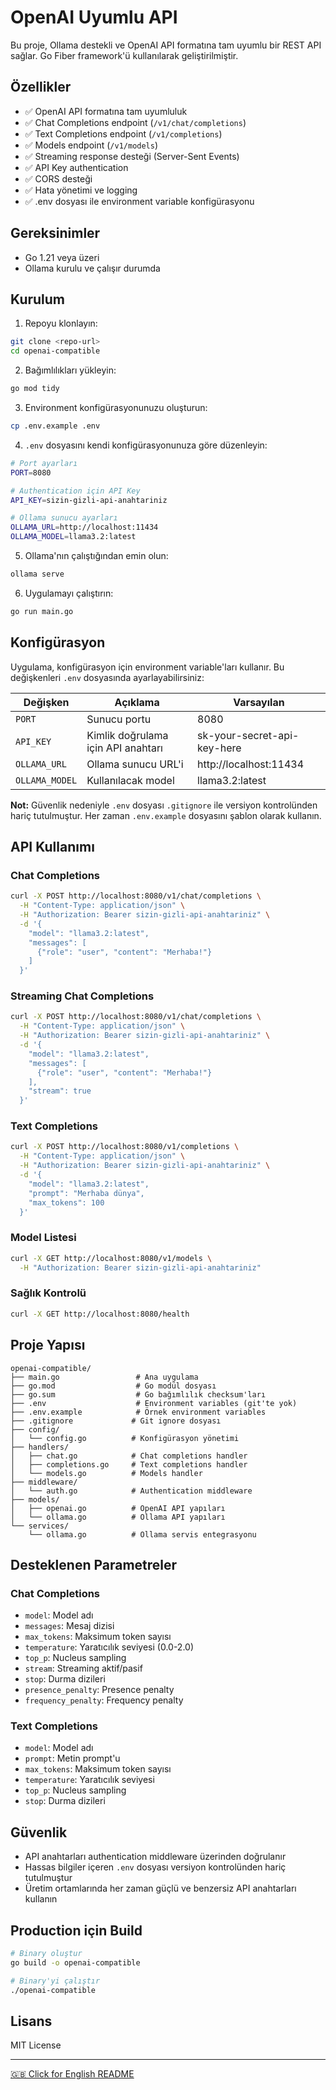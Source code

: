 # OpenAI Uyumlu API

Bu proje, Ollama destekli ve OpenAI API formatına tam uyumlu bir REST API sağlar. Go Fiber framework'ü kullanılarak geliştirilmiştir.

## Özellikler

- ✅ OpenAI API formatına tam uyumluluk
- ✅ Chat Completions endpoint (`/v1/chat/completions`)
- ✅ Text Completions endpoint (`/v1/completions`)
- ✅ Models endpoint (`/v1/models`)
- ✅ Streaming response desteği (Server-Sent Events)
- ✅ API Key authentication
- ✅ CORS desteği
- ✅ Hata yönetimi ve logging
- ✅ .env dosyası ile environment variable konfigürasyonu

## Gereksinimler

- Go 1.21 veya üzeri
- Ollama kurulu ve çalışır durumda

## Kurulum

1. Repoyu klonlayın:
```bash
git clone <repo-url>
cd openai-compatible
```

2. Bağımlılıkları yükleyin:
```bash
go mod tidy
```

3. Environment konfigürasyonunuzu oluşturun:
```bash
cp .env.example .env
```

4. `.env` dosyasını kendi konfigürasyonunuza göre düzenleyin:
```bash
# Port ayarları
PORT=8080

# Authentication için API Key
API_KEY=sizin-gizli-api-anahtariniz

# Ollama sunucu ayarları
OLLAMA_URL=http://localhost:11434
OLLAMA_MODEL=llama3.2:latest
```

5. Ollama'nın çalıştığından emin olun:
```bash
ollama serve
```

6. Uygulamayı çalıştırın:
```bash
go run main.go
```

## Konfigürasyon

Uygulama, konfigürasyon için environment variable'ları kullanır. Bu değişkenleri `.env` dosyasında ayarlayabilirsiniz:

| Değişken | Açıklama | Varsayılan |
|----------|----------|------------|
| `PORT` | Sunucu portu | 8080 |
| `API_KEY` | Kimlik doğrulama için API anahtarı | sk-your-secret-api-key-here |
| `OLLAMA_URL` | Ollama sunucu URL'i | http://localhost:11434 |
| `OLLAMA_MODEL` | Kullanılacak model | llama3.2:latest |

**Not:** Güvenlik nedeniyle `.env` dosyası `.gitignore` ile versiyon kontrolünden hariç tutulmuştur. Her zaman `.env.example` dosyasını şablon olarak kullanın.

## API Kullanımı

### Chat Completions

```bash
curl -X POST http://localhost:8080/v1/chat/completions \
  -H "Content-Type: application/json" \
  -H "Authorization: Bearer sizin-gizli-api-anahtariniz" \
  -d '{
    "model": "llama3.2:latest",
    "messages": [
      {"role": "user", "content": "Merhaba!"}
    ]
  }'
```

### Streaming Chat Completions

```bash
curl -X POST http://localhost:8080/v1/chat/completions \
  -H "Content-Type: application/json" \
  -H "Authorization: Bearer sizin-gizli-api-anahtariniz" \
  -d '{
    "model": "llama3.2:latest",
    "messages": [
      {"role": "user", "content": "Merhaba!"}
    ],
    "stream": true
  }'
```

### Text Completions

```bash
curl -X POST http://localhost:8080/v1/completions \
  -H "Content-Type: application/json" \
  -H "Authorization: Bearer sizin-gizli-api-anahtariniz" \
  -d '{
    "model": "llama3.2:latest",
    "prompt": "Merhaba dünya",
    "max_tokens": 100
  }'
```

### Model Listesi

```bash
curl -X GET http://localhost:8080/v1/models \
  -H "Authorization: Bearer sizin-gizli-api-anahtariniz"
```

### Sağlık Kontrolü

```bash
curl -X GET http://localhost:8080/health
```

## Proje Yapısı

```
openai-compatible/
├── main.go                 # Ana uygulama
├── go.mod                  # Go modül dosyası
├── go.sum                  # Go bağımlılık checksum'ları
├── .env                    # Environment variables (git'te yok)
├── .env.example            # Örnek environment variables
├── .gitignore             # Git ignore dosyası
├── config/
│   └── config.go          # Konfigürasyon yönetimi
├── handlers/
│   ├── chat.go            # Chat completions handler
│   ├── completions.go     # Text completions handler
│   └── models.go          # Models handler
├── middleware/
│   └── auth.go            # Authentication middleware
├── models/
│   ├── openai.go          # OpenAI API yapıları
│   └── ollama.go          # Ollama API yapıları
└── services/
    └── ollama.go          # Ollama servis entegrasyonu
```

## Desteklenen Parametreler

### Chat Completions
- `model`: Model adı
- `messages`: Mesaj dizisi
- `max_tokens`: Maksimum token sayısı
- `temperature`: Yaratıcılık seviyesi (0.0-2.0)
- `top_p`: Nucleus sampling
- `stream`: Streaming aktif/pasif
- `stop`: Durma dizileri
- `presence_penalty`: Presence penalty
- `frequency_penalty`: Frequency penalty

### Text Completions
- `model`: Model adı
- `prompt`: Metin prompt'u
- `max_tokens`: Maksimum token sayısı
- `temperature`: Yaratıcılık seviyesi
- `top_p`: Nucleus sampling
- `stop`: Durma dizileri

## Güvenlik

- API anahtarları authentication middleware üzerinden doğrulanır
- Hassas bilgiler içeren `.env` dosyası versiyon kontrolünden hariç tutulmuştur
- Üretim ortamlarında her zaman güçlü ve benzersiz API anahtarları kullanın

## Production için Build

```bash
# Binary oluştur
go build -o openai-compatible

# Binary'yi çalıştır
./openai-compatible
```

## Lisans

MIT License

---

[🇬🇧 Click for English README](README.md)
